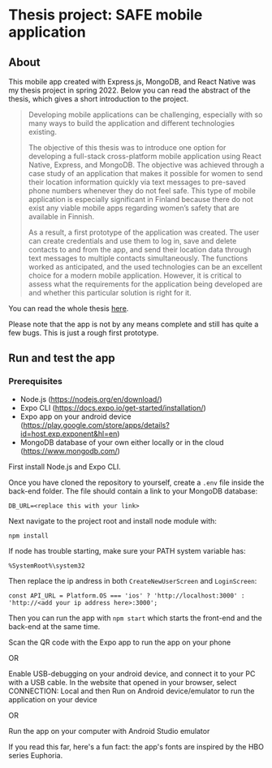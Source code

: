 # Thesis project: SAFE mobile application

## About

This mobile app created with Express.js, MongoDB, and React Native was my thesis project in spring 2022. Below you can read the abstract of the thesis, which gives a short introduction to the project.

>Developing mobile applications can be challenging, especially with so many ways to build the application and different technologies existing.
>
>The objective of this thesis was to introduce one option for developing a full-stack cross-platform mobile application using React Native, Express, and MongoDB. The objective was achieved through a case study of an application that makes it possible for women to send their location information quickly via text messages to pre-saved phone numbers whenever they do not feel safe. This type of mobile application is especially significant in Finland because there do not exist any viable mobile apps regarding women’s safety that are available in Finnish.
>
>As a result, a first prototype of the application was created. The user can create credentials and use them to log in, save and delete contacts to and from the app, and send their location data through text messages to multiple contacts simultaneously. The functions worked as anticipated, and the used technologies can be an excellent choice for a modern mobile application. However, it is critical to assess what the requirements for the application being developed are and whether this particular solution is right for it.

You can read the whole thesis [here](https://urn.fi/URN:NBN:fi:amk-2022060415337).

Please note that the app is not by any means complete and still has quite a few bugs. This is just a rough first prototype.

## Run and test the app

### Prerequisites

* Node.js (https://nodejs.org/en/download/)
* Expo CLI (https://docs.expo.io/get-started/installation/)
* Expo app on your android device (https://play.google.com/store/apps/details?id=host.exp.exponent&hl=en)
* MongoDB database of your own either locally or in the cloud (https://www.mongodb.com/)

First install Node.js and Expo CLI.

Once you have cloned the repository to yourself, create a ```.env``` file inside the back-end folder. The file should contain a link to your MongoDB database:
```
DB_URL=<replace this with your link>
```

Next navigate to the project root and install node module with:
```
npm install
```

If node has trouble starting, make sure your PATH system variable has: 
```
%SystemRoot%\system32
```

Then replace the ip andress in both ```CreateNewUserScreen``` and ```LoginScreen```:
```
const API_URL = Platform.OS === 'ios' ? 'http://localhost:3000' : 'http://<add your ip address here>:3000';
```

Then you can run the app with ```npm start``` which starts the front-end and the back-end at the same time.

Scan the QR code with the Expo app to run the app on your phone

OR 

Enable USB-debugging on your android device, and connect it to your PC with a USB cable. In the website that opened in your browser, select CONNECTION: Local and then Run on Android device/emulator to run the application on your device

OR

Run the app on your computer with Android Studio emulator


If you read this far, here's a fun fact: the app's fonts are inspired by the HBO series Euphoria.